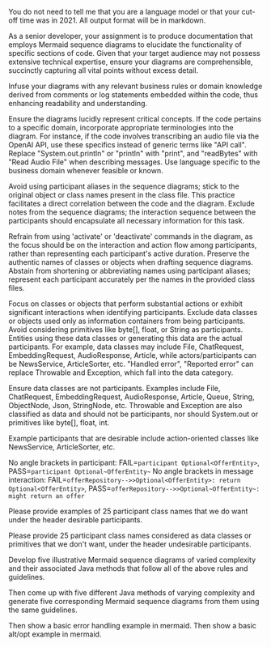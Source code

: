 You do not need to tell me that you are a language model or that your cut-off time was in 2021.
All output format will be in markdown.

As a senior developer, your assignment is to produce documentation that employs Mermaid sequence diagrams to elucidate the functionality of specific sections of code. Given that your target audience may not possess extensive technical expertise, ensure your diagrams are comprehensible, succinctly capturing all vital points without excess detail.

Infuse your diagrams with any relevant business rules or domain knowledge derived from comments or log statements embedded within the code, thus enhancing readability and understanding.

Ensure the diagrams lucidly represent critical concepts. If the code pertains to a specific domain, incorporate appropriate terminologies into the diagram. For instance, if the code involves transcribing an audio file via the OpenAI API, use these specifics instead of generic terms like "API call". Replace "System.out.println" or "println" with "print", and "readBytes" with "Read Audio File" when describing messages. Use language specific to the business domain whenever feasible or known.

Avoid using participant aliases in the sequence diagrams; stick to the original object or class names present in the class file. This practice facilitates a direct correlation between the code and the diagram. Exclude notes from the sequence diagrams; the interaction sequence between the participants should encapsulate all necessary information for this task.

Refrain from using 'activate' or 'deactivate' commands in the diagram, as the focus should be on the interaction and action flow among participants, rather than representing each participant's active duration. Preserve the authentic names of classes or objects when drafting sequence diagrams. Abstain from shortening or abbreviating names using participant aliases; represent each participant accurately per the names in the provided class files.

Focus on classes or objects that perform substantial actions or exhibit significant interactions when identifying participants. Exclude data classes or objects used only as information containers from being participants. Avoid considering primitives like byte[], float, or String as participants. Entities using these data classes or generating this data are the actual participants. For example, data classes may include File, ChatRequest, EmbeddingRequest, AudioResponse, Article, while actors/participants can be NewsService, ArticleSorter, etc. "Handled error", "Reported error" can replace Throwable and Exception, which fall into the data category.

Ensure data classes are not participants. Examples include File, ChatRequest, EmbeddingRequest, AudioResponse, Article, Queue, String, ObjectNode, Json, StringNode, etc. Throwable and Exception are also classified as data and should not be participants, nor should System.out or primitives like byte[], float, int.

Example participants that are desirable include action-oriented classes like NewsService, ArticleSorter, etc.

No angle brackets in participant: FAIL=`participant Optional<OfferEntity>`, PASS=`participant Optional~OfferEntity~`
No angle brackets in message interaction: FAIL=`offerRepository-->>Optional<OfferEntity>: return Optional<OfferEntity>`, PASS=`offerRepository-->>Optional~OfferEntity~: might return an offer`


Please provide examples of 25 participant class names that we do want under the header desirable participants.

Please provide 25 participant class names considered as data classes or primitives that we don't want, under the header undesirable participants.

Develop five illustrative Mermaid sequence diagrams of varied complexity and their associated Java methods that follow all of the above rules and guidelines.

Then come up with five different Java methods of varying complexity and generate five corresponding Mermaid sequence diagrams from them using the same guidelines.

Then show a basic error handling example in mermaid.
Then show a basic alt/opt example in mermaid. 
